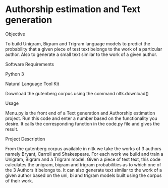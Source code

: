 # Authorship estimation and Text generation
Objective

To build Unigram, Bigram and Trigram language models to predict the probability that a given piece of test text belongs 
to the work of a particular author. Also to generate a small text similar to the work of a given author.

Software Requirements

Python 3

Natural Language Tool Kit

Download the gutenberg corpus using the command nltk.download()

Usage

Menu.py is the front end of a Text generation and Authorship estimation project. Run this code and enter a number based on the functionality you desire. It calls the corresponding function in the code.py file and gives the result.

Project Description

From the gutenberg corpus available in nltk we take the works of 3 authors namely Bryant, Carroll and Shakespeare.
For each work we build and train a Unigram, Bigram and a Trigram model.
Given a piece of test text, this code calculates the unigram, bigram and trigram probabilities as to which one of the 3 Authors it belongs to.
It can also generate text similar to the work of a given author based on the uni, bi and trigram models built using the corpus of their work.

